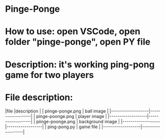 # Pinge-Ponge
# How to use: open VSCode, open folder "pinge-ponge", open PY file
# Description: it's working ping-pong game for two players
# File description:

|file               |description       |
| piinge-ponge.png  | ball image       |
|-------------------|------------------|
| pinge-poonge.png  | player image     |
|-------------------|------------------|
| piinge-poonge.png | background image |
|-------------------|------------------|
| ping-pong.py      | game file        |
|-------------------|------------------|
